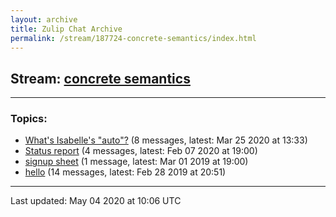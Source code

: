 ```yaml
---
layout: archive
title: Zulip Chat Archive
permalink: /stream/187724-concrete-semantics/index.html
---
```


## Stream: [concrete semantics](https://leanprover-community.github.io/archive/stream/187724-concrete-semantics/index.html)
---

### Topics:

* [What's Isabelle's "auto"?](topic/What's.20Isabelle's.20.22auto.22.3F.html) (8 messages, latest: Mar 25 2020 at 13:33)
* [Status report](topic/Status.20report.html) (4 messages, latest: Feb 07 2020 at 19:00)
* [signup sheet](topic/signup.20sheet.html) (1 message, latest: Mar 01 2019 at 19:00)
* [hello](topic/hello.html) (14 messages, latest: Feb 28 2019 at 20:51)

<hr><p>Last updated: May 04 2020 at 10:06 UTC</p>